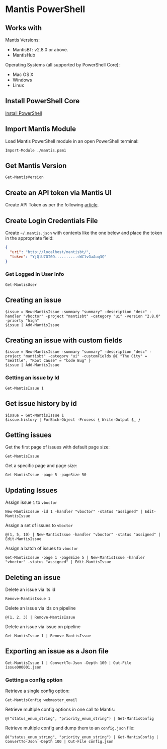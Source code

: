 # Mantis PowerShell

## Works with

Mantis Versions:
- MantisBT: v2.8.0 or above.
- MantisHub

Operating Systems (all supported by PowerShell Core):
- Mac OS X
- Windows
- Linux

## Install PowerShell Core

[Install PowerShell](https://github.com/PowerShell/PowerShell)

## Import Mantis Module

Load Mantis PowerShell module in an open PowerShell terminal:

```
Import-Module ./mantis.psm1
```

## Get Mantis Version

```
Get-MantisVersion
```

## Create an API token via Mantis UI

Create API Token as per the following [article](https://support.mantishub.com/hc/en-us/articles/206640376-Using-API-Tokens-to-access-MantisHub).

## Create Login Credentials File

Create `~/.mantis.json` with contents like the one below and place the token in the appropriate field:

```json
{
  "uri": "http://localhost/mantisbt/",
  "token": "YjQlU7OI0D..........sWC1vGaAuq3Q"
}
```

### Get Logged In User Info

```
Get-MantisUser
```

## Creating an issue

```
$issue = New-MantisIssue -summary "summary" -description "desc" -handler "vboctor" -project "mantisbt" -category "ui" -version "2.8.0" -priorty "high"
$issue | Add-MantisIssue
```

## Creating an issue with custom fields

```
$issue = New-MantisIssue -summary "summary" -description "desc" -project "mantisbt" -category "ui" -customFields @{ "The City" = "Seattle", "Root Cause" = "Code Bug" }
$issue | Add-MantisIssue
```

### Getting an issue by Id

```
Get-MantisIssue 1
```

## Get issue history by id

```
$issue = Get-MantisIssue 1
$issue.history | ForEach-Object -Process { Write-Output $_ }
```

## Getting issues

Get the first page of issues with default page size:
```
Get-MantisIssue
```

Get a specific page and page size:
```
Get-MantisIssue -page 5 -pageSize 50
```

## Updating Issues

Assign issue `1` to `vboctor`
```
New-MantisIssue -id 1 -handler "vboctor" -status "assigned" | Edit-MantisIssue
```

Assign a set of issues to `vboctor`
```
@(1, 5, 10) | New-MantisIssue -handler "vboctor" -status "assigned" | Edit-MantisIssue
```

Assign a batch of issues to `vboctor`
```
Get-MantisIssue -page 1 -pageSize 5 | New-MantisIssue -handler "vboctor" -status "assigned" | Edit-MantisIssue
```

## Deleting an issue

Delete an issue via its id
```
Remove-MantisIssue 1
```

Delete an issue via ids on pipeline
```
@(1, 2, 3) | Remove-MantisIssue
```

Delete an issue via issue on pipeline
```
Get-MantisIssue 1 | Remove-MantisIssue
```

## Exporting an issue as a Json file

```
Get-MantisIssue 1 | ConvertTo-Json -Depth 100 | Out-File issue000001.json
```

### Getting a config option

Retrieve a single config option:
```
Get-MantisConfig webmaster_email
```

Retrieve multiple config options in one call to Mantis:
```
@("status_enum_string", "priority_enum_string") | Get-MantisConfig
```

Retrieve multiple config and dump them to an `config.json` file:
```
@("status_enum_string", "priority_enum_string") | Get-MantisConfig | ConvertTo-Json -Depth 100 | Out-File config.json
```
